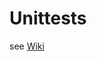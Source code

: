 # Unittests

see [Wiki][Testing-RIOT]


  [Testing-RIOT]: https://github.com/RIOT-OS/RIOT/wiki/Testing-RIOT
